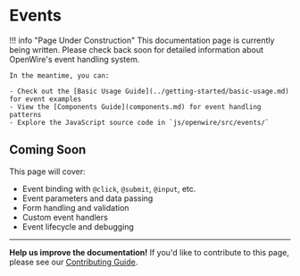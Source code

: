 # Events

!!! info "Page Under Construction"
    This documentation page is currently being written. Please check back soon for detailed information about OpenWire's event handling system.

    In the meantime, you can:

    - Check out the [Basic Usage Guide](../getting-started/basic-usage.md) for event examples
    - View the [Components Guide](components.md) for event handling patterns
    - Explore the JavaScript source code in `js/openwire/src/events/`

## Coming Soon

This page will cover:

- Event binding with `@click`, `@submit`, `@input`, etc.
- Event parameters and data passing
- Form handling and validation
- Custom event handlers
- Event lifecycle and debugging

---

**Help us improve the documentation!** If you'd like to contribute to this page, please see our [Contributing Guide](../contributing.md).
